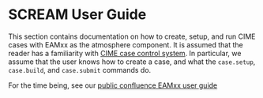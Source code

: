 # SCREAM User Guide

This section contains documentation on how to create, setup, and run CIME cases with EAMxx as the atmosphere component.
It is assumed that the reader has a familiarity with [CIME case
control system](https://esmci.github.io/cime/versions/master/html/users_guide/index.html). In particular, we assume
that the user knows how to create a case, and what the `case.setup`, `case.build`, and `case.submit` commands do.


For the time being, see our [public confluence EAMxx user guide](https://acme-climate.atlassian.net/wiki/spaces/DOC/pages/3858890786/EAMxx+User+s+Guide)
